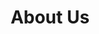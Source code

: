 ---
layout: bootstrap
title: About Us
description: About the Creators 
permalink: /aboutus
Author: Everyone
---